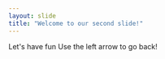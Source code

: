 ```yaml
---
layout: slide
title: "Welcome to our second slide!"
---
```

Let's have fun 
Use the left arrow to go back!
